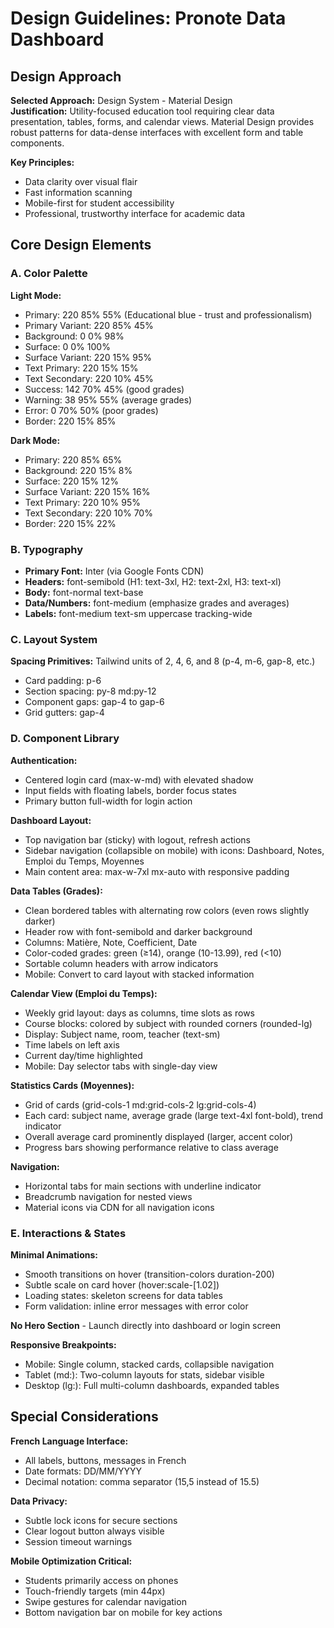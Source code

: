 # Design Guidelines: Pronote Data Dashboard

## Design Approach
**Selected Approach:** Design System - Material Design  
**Justification:** Utility-focused education tool requiring clear data presentation, tables, forms, and calendar views. Material Design provides robust patterns for data-dense interfaces with excellent form and table components.

**Key Principles:**
- Data clarity over visual flair
- Fast information scanning
- Mobile-first for student accessibility
- Professional, trustworthy interface for academic data

## Core Design Elements

### A. Color Palette

**Light Mode:**
- Primary: 220 85% 55% (Educational blue - trust and professionalism)
- Primary Variant: 220 85% 45%
- Background: 0 0% 98%
- Surface: 0 0% 100%
- Surface Variant: 220 15% 95%
- Text Primary: 220 15% 15%
- Text Secondary: 220 10% 45%
- Success: 142 70% 45% (good grades)
- Warning: 38 95% 55% (average grades)
- Error: 0 70% 50% (poor grades)
- Border: 220 15% 85%

**Dark Mode:**
- Primary: 220 85% 65%
- Background: 220 15% 8%
- Surface: 220 15% 12%
- Surface Variant: 220 15% 16%
- Text Primary: 220 10% 95%
- Text Secondary: 220 10% 70%
- Border: 220 15% 22%

### B. Typography
- **Primary Font:** Inter (via Google Fonts CDN)
- **Headers:** font-semibold (H1: text-3xl, H2: text-2xl, H3: text-xl)
- **Body:** font-normal text-base
- **Data/Numbers:** font-medium (emphasize grades and averages)
- **Labels:** font-medium text-sm uppercase tracking-wide

### C. Layout System
**Spacing Primitives:** Tailwind units of 2, 4, 6, and 8 (p-4, m-6, gap-8, etc.)
- Card padding: p-6
- Section spacing: py-8 md:py-12
- Component gaps: gap-4 to gap-6
- Grid gutters: gap-4

### D. Component Library

**Authentication:**
- Centered login card (max-w-md) with elevated shadow
- Input fields with floating labels, border focus states
- Primary button full-width for login action

**Dashboard Layout:**
- Top navigation bar (sticky) with logout, refresh actions
- Sidebar navigation (collapsible on mobile) with icons: Dashboard, Notes, Emploi du Temps, Moyennes
- Main content area: max-w-7xl mx-auto with responsive padding

**Data Tables (Grades):**
- Clean bordered tables with alternating row colors (even rows slightly darker)
- Header row with font-semibold and darker background
- Columns: Matière, Note, Coefficient, Date
- Color-coded grades: green (≥14), orange (10-13.99), red (<10)
- Sortable column headers with arrow indicators
- Mobile: Convert to card layout with stacked information

**Calendar View (Emploi du Temps):**
- Weekly grid layout: days as columns, time slots as rows
- Course blocks: colored by subject with rounded corners (rounded-lg)
- Display: Subject name, room, teacher (text-sm)
- Time labels on left axis
- Current day/time highlighted
- Mobile: Day selector tabs with single-day view

**Statistics Cards (Moyennes):**
- Grid of cards (grid-cols-1 md:grid-cols-2 lg:grid-cols-4)
- Each card: subject name, average grade (large text-4xl font-bold), trend indicator
- Overall average card prominently displayed (larger, accent color)
- Progress bars showing performance relative to class average

**Navigation:**
- Horizontal tabs for main sections with underline indicator
- Breadcrumb navigation for nested views
- Material icons via CDN for all navigation icons

### E. Interactions & States
**Minimal Animations:**
- Smooth transitions on hover (transition-colors duration-200)
- Subtle scale on card hover (hover:scale-[1.02])
- Loading states: skeleton screens for data tables
- Form validation: inline error messages with error color

**No Hero Section** - Launch directly into dashboard or login screen

**Responsive Breakpoints:**
- Mobile: Single column, stacked cards, collapsible navigation
- Tablet (md:): Two-column layouts for stats, sidebar visible
- Desktop (lg:): Full multi-column dashboards, expanded tables

## Special Considerations

**French Language Interface:**
- All labels, buttons, messages in French
- Date formats: DD/MM/YYYY
- Decimal notation: comma separator (15,5 instead of 15.5)

**Data Privacy:**
- Subtle lock icons for secure sections
- Clear logout button always visible
- Session timeout warnings

**Mobile Optimization Critical:**
- Students primarily access on phones
- Touch-friendly targets (min 44px)
- Swipe gestures for calendar navigation
- Bottom navigation bar on mobile for key actions
